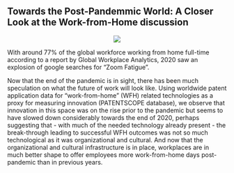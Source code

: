 
  
## Towards the Post-Pandemmic World: A Closer Look at the Work-from-Home discussion


<p align="center">
  <img src="https://github.com/hibahnav/DataVis-/blob/main/animated_patents.gif">
</p>


With around 77% of the global workforce working from home full-time according to a report by Global Workplace Analytics, 
2020 saw an explosion of google searches for “Zoom Fatigue”.


Now that the end of the pandemic is in sight, there has been much speculation on what the future of work will look like. 
Using worldwide patent application data for “work-from-home” (WFH) related technologies as a proxy for measuring innovation (PATENTSCOPE database), 
we observe that innovation in this space was on the rise prior to the pandemic but seems to have slowed down considerably towards the end of 2020, 
perhaps suggesting that - with much of the needed technology already present - the break-through leading to successful WFH outcomes was 
not so much technological as it was organizational and cultural. And now that the organizational and cultural infrastructure is in place, workplaces 
are in much better shape to offer employees more work-from-home days post-pandemic than in previous years.


